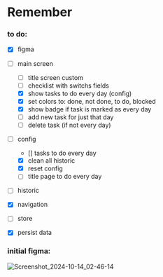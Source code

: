 # Remember

### to do:
- [x] figma
- [ ] main screen
  - [ ] title screen custom
  - [ ] checklist with switchs fields
  - [x] show tasks to do every day (config)
  - [x] set colors to: done, not done, to do, blocked
  - [x] show badge if task is marked as every day
  - [ ] add new task for just that day
  - [ ] delete task (if not every day)
- [ ] config
  - [] tasks to do every day
  - [x] clean all historic
  - [x] reset config
  - [ ] title page to do every day
- [ ] historic
- [x] navigation
- [ ] store
- [x] persist data


### initial figma:
![Screenshot_2024-10-14_02-46-14](https://github.com/user-attachments/assets/0ad7fcc3-90ec-4d45-8254-55e2a506ff85)
